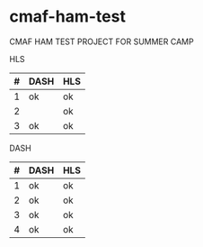 # cmaf-ham-test
CMAF HAM TEST PROJECT FOR SUMMER CAMP

HLS

| #   | DASH | HLS  |
| --- | ---- | ---- |
|    1 |  ok    |  ok    |
|     2|      |   ok   |
| 3   |   ok   |   ok  |

DASH


| #   | DASH | HLS    |
| --- | ---- | --- |
| 1   |    ok  |   ok  |
| 2   |    ok  |    ok |
| 3   |    ok  |   ok |
| 4   |   ok   |  ok
